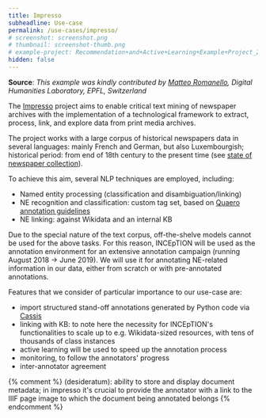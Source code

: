 ```yaml
---
title: Impresso
subheadline: Use-case
permalink: /use-cases/impresso/
# screenshot: screenshot.png
# thumbnail: screenshot-thumb.png
# example-project: Recommendation+and+Active+Learning+Example+Project_2018-07-05_1103.zip
hidden: false
---
```


**Source**: <i>This example was kindly contributed by <a href="http://orcid.org/0000-0002-7406-6286">Matteo Romanello</a>,
 Digital Humanities Laboratory, EPFL, Switzerland</i>

The [Impresso][1] project aims to enable critical text mining of newspaper archives with the 
implementation of a technological framework to extract, process, link, and explore data from print 
media archives.

The project works with a large corpus of historical newspapers data in several languages: 
mainly French and German, but also Luxembourgish; historical period: from end of 18th century to the
present time (see [state of newspaper collection][2]).

To achieve this aim, several NLP techniques are employed, including:

* Named entity processing (classification and disambiguation/linking)
* NE recognition and classification: custom tag set, based on [Quaero annotation guidelines][3]
* NE linking: against Wikidata and an internal KB

Due to the special nature of the text corpus, off-the-shelve models cannot be used for the above tasks.
For this reason, INCEpTION will be used as the annotation environment for an extensive annotation
campaign (running August 2018 -> June 2019). We will use it for annotating NE-related information
in our data, either from scratch or with pre-annotated annotations.

Features that we consider of particular importance to our use-case are:

* import structured stand-off annotations generated by Python code via [Cassis][4]
* linking with KB: to note here the necessity for INCEpTION's functionalities to scale up to e.g. 
  Wikidata-sized resources, with tens of thousands of class instances
* active learning will be used to speed up the annotation process
* monitoring, to follow the annotators' progress
* inter-annotator agreement

[1]: https://impresso-project.ch
[2]: https://impresso-project.ch/news/2018/04/17/state-collection-april18.html
[3]: http://www.quaero.org/media/files/bibliographie/quaero-guide-annotation-2011.pdf
[4]: https://github.com/dkpro/dkpro-cassis


{% comment %}
(desideratum): ability to store and display document metadata; in impresso it's crucial to provide the annotator with a link to the IIIF page image to which the document being annotated belongs
{% endcomment %} 
